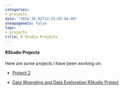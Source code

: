 ```yaml
---
categories:
- projects
date: "2016-10-02T22:55:05-04:00"
showpagemeta: false
tags:
- projects
title: R Studio Projects
---
```

#### RStudio Projects 

Here are some projects I have been working on:

- [Project 2](/Project2/)

- [Data Wrangling and Data Exploration RStudio Project](/Project1_MM/)

